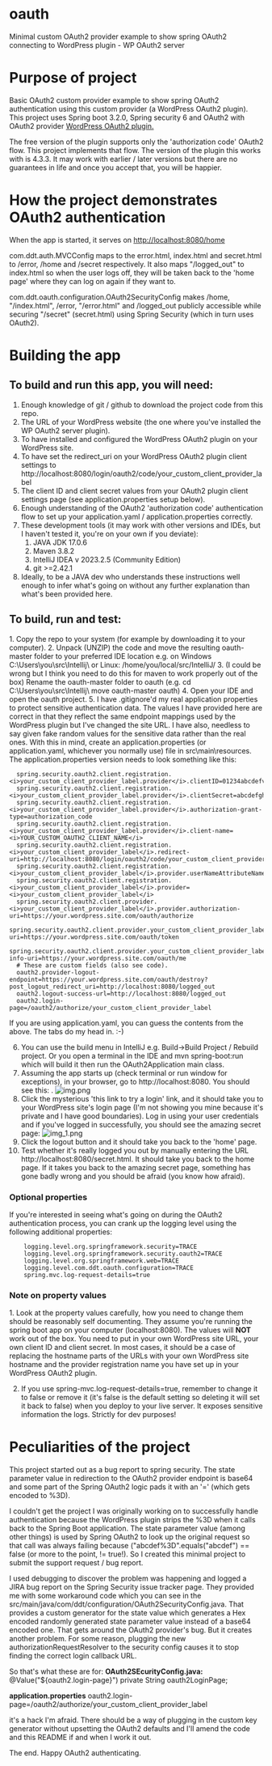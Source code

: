 # oauth
Minimal custom OAuth2 provider example to show spring OAuth2 connecting to WordPress plugin - WP OAuth2 server

<h1>Purpose of project</h1>
Basic OAuth2 custom provider example to show spring OAuth2 authentication using this custom provider (a WordPress OAuth2 plugin).
This project uses Spring boot 3.2.0, Spring security 6 and OAuth2 with OAuth2 provider <a href="https://wp-oauth.com/">WordPress OAuth2 plugin.</a>

The free version of the plugin supports only the 'authorization code' OAuth2 flow. This project implements that flow. The version of the plugin this works with is 4.3.3. It may work with earlier / later versions but there are no guarantees in life and once you accept that, you will be happier.

<h1>How the project demonstrates OAuth2 authentication</h1>
When the app is started, it serves on <a href="http://localhost:8080/home">http://localhost:8080/home</a>

com.ddt.auth.MVCConfig maps to the error.html, index.html and secret.html to /error, /home and /secret respectively. It also maps "/logged_out" to index.html so when the user logs off, they will be taken back to the 'home page' where they can log on again if they want to.

com.ddt.oauth.configuration.OAuth2SecurityConfig makes /home, "/index.html", /error, "/error.html" and /logged_out publicly accessible while securing "/secret" (secret.html) using Spring Security (which in turn uses OAuth2). 

<h1>Building the app</h1>
<h2>To build and run this app, you will need:</h2>

1. Enough knowledge of git / github to download the project code from this repo.
2. The URL of your WordPress website (the one where you've installed the WP OAuth2 server plugin).
3. To have installed and configured the WordPress OAuth2 plugin on your WordPress site.
4. To have set the redirect_uri on your WordPress OAuth2 plugin client settings to http://localhost:8080/login/oauth2/code/your_custom_client_provider_label
4. The client ID and client secret values from your OAuth2 plugin client settings page (see application.properties setup below).
3. Enough understanding of the OAuth2 'authorization code' authentication flow to set up your application.yaml / application.properties correctly.
3. These development tools (it may work with other versions and IDEs, but I haven't tested it, you're on your own if you deviate):
   1. JAVA JDK 17.0.6
   2. Maven 3.8.2
   3. IntelliJ IDEA v 2023.2.5 (Community Edition)
   4. git >=2.42.1
4. Ideally, to be a JAVA dev who understands these instructions well enough to infer what's going on without any further explanation than what's been provided here.

<h2>To build, run and test:</h2>
1. Copy the repo to your system (for example by downloading it to your computer). 
2. Unpack (UNZIP) the code and move the resulting oauth-master folder to your preferred IDE location e.g. on Windows C:\Users\you\src\Intellij\ or Linux: /home/you/local/src/IntelliJ/ 
3. (I could be wrong but I think you need to do this for maven to work properly out of the box) Rename the oauth-master folder to oauth (e.g. 
   cd C:\Users\you\src\Intellij\
   move oauth-master oauth)
4. Open your IDE and open the oauth project.
5. I have .gitignore'd my real application properties to protect sensitive authentication data. The values I have provided here are correct in that they reflect the same endpoint mappings used by the WordPress plugin but I've changed the site URL. I have also, needless to say given fake random values for the sensitive data rather than the real ones. With this in mind, create an application.properties (or application.yaml, whichever you normally use) file in src\main\resources. The application.properties version needs to look something like this:

      spring.security.oauth2.client.registration.<i>your_custom_client_provider_label.provider</i>.clientID=01234abcdefveryimportantsecretid111222333 
      spring.security.oauth2.client.registration.<i>your_custom_client_provider_label.provider</i>.clientSecret=abcdefghijklman9998888veryimportantsecretsecret1111   
      spring.security.oauth2.client.registration.<i>your_custom_client_provider_label.provider</i>.authorization-grant-type=authorization_code
      spring.security.oauth2.client.registration.<i>your_custom_client_provider_label.provider</i>.client-name=<i>YOUR_CUSTOM_OAUTH2_CLIENT_NAME</i>   
      spring.security.oauth2.client.registration.<i>your_custom_client_provider_label</i>.redirect-uri=http://localhost:8080/login/oauth2/code/your_custom_client_provider_label
      spring.security.oauth2.client.registration.<i>your_custom_client_provider_label</i>.provider.userNameAttributeName=user_nicename
      spring.security.oauth2.client.registration.<i>your_custom_client_provider_label</i>.provider=<i>your_custom_client_provider_label</i>
      spring.security.oauth2.client.provider.<i>your_custom_client_provider_label</i>.provider.authorization-uri=https://your.wordpress.site.com/oauth/authorize   
      spring.security.oauth2.client.provider.your_custom_client_provider_label.token-uri=https://your.wordpress.site.com/oauth/token
      spring.security.oauth2.client.provider.your_custom_client_provider_label.user-info-uri=https://your.wordpress.site.com/oauth/me
      # These are custom fields (also see code). 
      oauth2.provider-logout-endpoint=https://your.wordpress.site.com/oauth/destroy?post_logout_redirect_uri=http://localhost:8080/logged_out
      oauth2.logout-success-url=http://localhost:8080/logged_out  
      oauth2.login-page=/oauth2/authorize/your_custom_client_provider_label

If you are using application.yaml, you can guess the contents from the above. The tabs do my head in. :-)

6. You can use the build menu in IntelliJ e.g. Build->Build Project / Rebuild project. Or you open a terminal in the IDE and mvn spring-boot:run which will build it then run the OAuth2Application main class.
7. Assuming the app starts up (check terminal or run window for exceptions), in your browser, go to http://localhost:8080. You should see this:
. ![img.png](img.png)
8. Click the mysterious 'this link to try a login' link, and it should take you to your WordPress site's login page (I'm not showing you mine because it's private and I have good boundaries). Log in using your user credentials and if you've logged in successfully, you should see the amazing secret page:
  ![img_1.png](img_1.png)
9. Click the logout button and it should take you back to the 'home' page. 
10. Test whether it's really logged you out by manually entering the URL http://localhost:8080/secret.html. It should take you back to the home page. If it takes you back to the amazing secret page, something has gone badly wrong and you should be afraid (you know how afraid).

<h3>Optional properties</h3>
If you're interested in seeing what's going on during the OAuth2 authentication process, you can crank up the logging level using the following additional properties:

        logging.level.org.springframework.security=TRACE
        logging.level.org.springframework.security.oauth2=TRACE
        logging.level.org.springframework.web=TRACE
        logging.level.com.ddt.oauth.configuration=TRACE
        spring.mvc.log-request-details=true

<h3>Note on property values</h3>
1. Look at the property values carefully, how you need to change them should be reasonably self documenting. They assume you're running the spring boot app on your computer (localhost:8080). The values will <b>NOT</b> work out of the box. You need to put in your own WordPress site URL, your own client ID and client secret. In most cases, it should be a case of replacing the hostname parts of the URLs with your own WordPress site hostname and the provider registration name you have set up in your WordPress OAuth2 plugin.

2. If you use spring-mvc.log-request-details=true, remember to change it to false or remove it (it's false is the default setting so deleting it will set it back to false) when you deploy to your live server. It exposes sensitive information the logs. Strictly for dev purposes!

<h1>Peculiarities of the project</h1>
This project started out as a bug report to spring security. The state parameter value in redirection to the OAuth2 provider endpoint is base64 and some part of the Spring OAuth2 logic pads it with an '=' (which gets encoded to %3D). 

I couldn't get the project I was originally working on to successfully handle authentication because the WordPress plugin strips the %3D when it calls back to the Spring Boot application. The state parameter value (among other things) is used by Spring OAuth2 to look up the original request so that call was always failing because ("abcdef%3D".equals("abcdef") == false (or more to the point, != true!). So I created this minimal project to submit the support request / bug report.  

I used debugging to discover the problem was happening and logged a JIRA bug report on the Spring Security issue tracker page. They provided me with some workaround code which you can see in the src/main/java/com/ddt/configuration/OAuth2SecurityConfig.java. That provides a custom generator for the state value which generates a Hex encoded randomly generated state parameter value instead of a base64 encoded one. That gets around the OAuth2 provider's bug. But it creates another problem. For some reason, plugging the new authorizationRequestResolver to the security config causes it to stop finding the correct login callback URL. 

So that's what these are for:
<b>OAuth2SEcurityConfig.java:</b>
@Value("${oauth2.login-page}")
private String oauth2LoginPage;

<b>application.properties</b>
oauth2.login-page=/oauth2/authorize/your_custom_client_provider_label

it's a hack I'm afraid. There should be a way of plugging in the custom key generator without upsetting the OAuth2 defaults and I'll amend the code and this README if and when I work it out.

The end. Happy OAuth2 authenticating.

